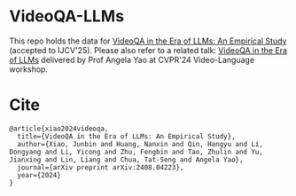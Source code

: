 # VideoQA-LLMs
This repo holds the data for <a href="https://arxiv.org/abs/2408.04223"> VideoQA in the Era of LLMs: An Empirical Study </a> (accepted to IJCV'25).
Please also refer to a related talk: <a href="https://www.youtube.com/watch?app=desktop&v=mIRAo4Xla_Y"> VideoQA in the Era of LLMs</a> delivered by Prof Angela Yao at CVPR'24 Video-Language workshop.

# Cite
```
@article{xiao2024videoqa,
  title={VideoQA in the Era of LLMs: An Empirical Study},
  author={Xiao, Junbin and Huang, Nanxin and Qin, Hangyu and Li, Dongyang and Li, Yicong and Zhu, Fengbin and Tao, Zhulin and Yu, Jianxing and Lin, Liang and Chua, Tat-Seng and Angela Yao},
  journal={arXiv preprint arXiv:2408.04223},
  year={2024}
}
```
